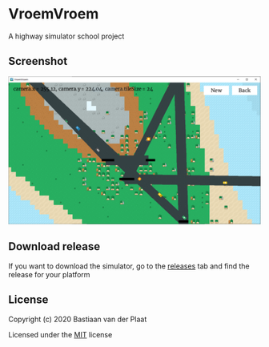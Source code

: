 # VroemVroem
A highway simulator school project

## Screenshot
![VroemVroem screenshot](docs/screenshot.png)

## Download release
If you want to download the simulator, go to the [releases](https://github.com/bplaat/vroemvroem/releases) tab and find the release for your platform

## License
Copyright (c) 2020 Bastiaan van der Plaat

Licensed under the [MIT](LICENSE) license
